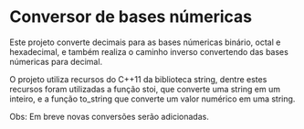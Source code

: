 # Conversor de bases númericas

   Este projeto converte decimais para as bases númericas binário, octal e hexadecimal, e também realiza o caminho inverso convertendo das bases númericas para decimal.

   O projeto utiliza recursos do C++11 da biblioteca string, dentre estes recursos foram utilizadas a função stoi, que converte uma string em um inteiro, e a função to_string que converte um valor numérico em uma string.
  
  Obs: Em breve novas conversões serão adicionadas.
